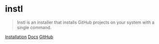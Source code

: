 # instl

> Instl is an installer that installs GitHub projects on your system with a single command.

[Installation](installation.md)
[Docs](docs.md)
[GitHub](https://github.com/instl-sh/instl)
